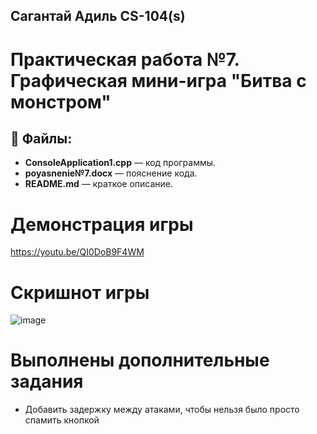 ## Сагантай Адиль CS-104(s) 

# Практическая работа №7. Графическая мини-игра "Битва с монстром"

## 📝 Файлы:
- **ConsoleApplication1.cpp** — код программы.
- **poyasnenie№7.docx** — пояснение кода.
- **README.md** — краткое описание.

# Демонстрация игры

https://youtu.be/QI0DoB9F4WM

# Скришнот игры

![image](https://github.com/user-attachments/assets/03877d49-06d7-4249-88f1-886dffc22970)

# Выполнены дополнительные задания

- Добавить задержку между атаками, чтобы нельзя было просто спамить кнопкой

